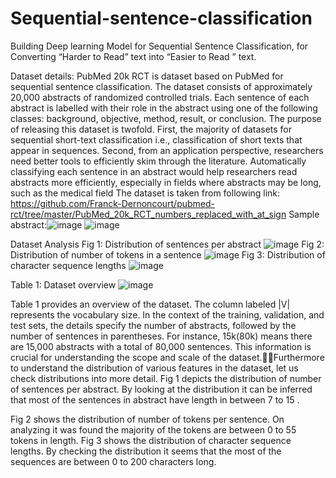 # Sequential-sentence-classification
Building Deep learning Model for Sequential Sentence Classification, for Converting “Harder to Read” text into “Easier to Read ” text.

Dataset details: 
PubMed 20k RCT is dataset based on PubMed for sequential sentence classification. The dataset consists of approximately 20,000 abstracts of randomized controlled trials. Each sentence of each abstract is labelled with their role in the abstract using one of the following classes: background, objective, method, result, or conclusion. The purpose of releasing this dataset is twofold.  First, the majority of datasets for sequential short-text classification i.e., classification of short texts that appear in sequences. Second, from an application perspective, researchers need better tools to efficiently skim through the literature. Automatically classifying each sentence in an abstract would help researchers read abstracts more efficiently, especially in fields where abstracts may be long, such as the medical field
The dataset is taken from following link: https://github.com/Franck-Dernoncourt/pubmed-rct/tree/master/PubMed_20k_RCT_numbers_replaced_with_at_sign
Sample abstract:![image](https://github.com/user-attachments/assets/09e65f7f-4de9-4bcd-af48-6b8dd6991f6a)
![image](https://github.com/user-attachments/assets/8ba41605-e9b4-4f96-8836-1949cdf49082)

Dataset Analysis
Fig 1:  Distribution of sentences per abstract ![image](https://github.com/user-attachments/assets/8a659efe-8553-4db1-9e27-a077d056e041)
Fig 2:  Distribution of number of tokens in a sentence ![image](https://github.com/user-attachments/assets/8c5547e7-f77c-445b-bbda-e0ce804e7992)
Fig 3:  Distribution of character sequence lengths ![image](https://github.com/user-attachments/assets/6bfd7f53-a86b-41e9-9050-0886e9e5e5ed)

Table 1: Dataset overview 
![image](https://github.com/user-attachments/assets/d1ec1212-218c-479f-99f4-7a262546b37d)

Table 1 provides an overview of the dataset. The column labeled |V| represents the vocabulary size. In the context of the training, validation, and test sets, the details specify the number of abstracts, followed by the number of sentences in parentheses. For instance, 15k(80k) means there are 15,000 abstracts with a total of 80,000 sentences. This information is crucial for understanding the scope and scale of the dataset.Furthermore to understand the distribution of various features in the dataset, let us check distributions into more detail.
Fig 1 depicts the distribution of number of sentences per abstract. By looking at the distribution it can be inferred that most of the sentences in abstract have length in between 7 to 15 .

Fig 2 shows the distribution of number of tokens per sentence. On analyzing it was found the majority of the tokens are between 0 to 55 tokens in length. 
Fig 3 shows the  distribution of character sequence lengths. By checking the distribution it seems that the most of the sequences are between 0 to 200 characters long.




